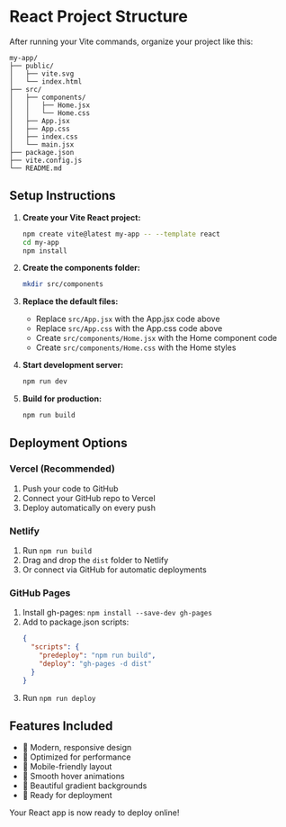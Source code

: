 # React Project Structure

After running your Vite commands, organize your project like this:

```
my-app/
├── public/
│   ├── vite.svg
│   └── index.html
├── src/
│   ├── components/
│   │   ├── Home.jsx
│   │   └── Home.css
│   ├── App.jsx
│   ├── App.css
│   ├── index.css
│   └── main.jsx
├── package.json
├── vite.config.js
└── README.md
```

## Setup Instructions

1. **Create your Vite React project:**
   ```bash
   npm create vite@latest my-app -- --template react
   cd my-app
   npm install
   ```

2. **Create the components folder:**
   ```bash
   mkdir src/components
   ```

3. **Replace the default files:**
   - Replace `src/App.jsx` with the App.jsx code above
   - Replace `src/App.css` with the App.css code above
   - Create `src/components/Home.jsx` with the Home component code
   - Create `src/components/Home.css` with the Home styles

4. **Start development server:**
   ```bash
   npm run dev
   ```

5. **Build for production:**
   ```bash
   npm run build
   ```

## Deployment Options

### Vercel (Recommended)
1. Push your code to GitHub
2. Connect your GitHub repo to Vercel
3. Deploy automatically on every push

### Netlify
1. Run `npm run build`
2. Drag and drop the `dist` folder to Netlify
3. Or connect via GitHub for automatic deployments

### GitHub Pages
1. Install gh-pages: `npm install --save-dev gh-pages`
2. Add to package.json scripts:
   ```json
   {
     "scripts": {
       "predeploy": "npm run build",
       "deploy": "gh-pages -d dist"
     }
   }
   ```
3. Run `npm run deploy`

## Features Included

- 🎨 Modern, responsive design
- 🚀 Optimized for performance
- 📱 Mobile-friendly layout
- 💫 Smooth hover animations
- 🌈 Beautiful gradient backgrounds
- 🎯 Ready for deployment

Your React app is now ready to deploy online!